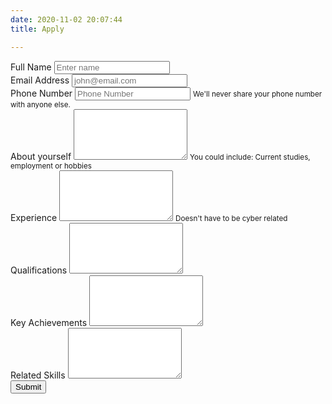 ```yaml
---
date: 2020-11-02 20:07:44
title: Apply

---
```

<form name="contact" method="POST" data-netlify="true">
  <div class="form-group">
    <label for="fullName">Full Name</label>
    <input type="text" class="form-control" id="fullName" placeholder="Enter name">
  </div>
  <div class="form-group">
    <label for="email">Email Address</label>
    <input type="email" class="form-control" id="email" placeholder="john@email.com">
  </div>
  <div class="form-group">
    <label for="phone">Phone Number</label>
    <input type="text" class="form-control" id="phone" aria-describedby="phoneMsg" placeholder="Phone Number">
    <small id="phoneMsg" class="form-text text-muted">We'll never share your phone number with anyone else.</small>
  </div>
  <div class="form-group">
    <label for="about">About yourself</label>
    <textarea class="form-control" id="about" rows="5" aria-describedby="aboutMsg"></textarea>
    <small id="aboutMsg" class="form-text text-muted">You could include: Current studies, employment or hobbies</small>    
  </div>
  <div class="form-group">
    <label for="experience">Experience</label>
    <textarea class="form-control" id="experience" rows="5" aria-describedby="experienceMsg"></textarea>
        <small id="experienceMsg" class="form-text text-muted">Doesn't have to be cyber related</small>   
  </div>
  <div class="form-group">
    <label for="qualifications">Qualifications</label>
    <textarea class="form-control" id="qualifications" rows="5"></textarea>  
  </div>
  <div class="form-group">
    <label for="achievements">Key Achievements</label>
    <textarea class="form-control" id="achievements" rows="5"></textarea>  
  </div>
  <div class="form-group">
    <label for="skills">Related Skills</label>
    <textarea class="form-control" id="skills" rows="5"></textarea>  
  </div>
  <button type="submit" class="btn btn-primary">Submit</button>
</form>